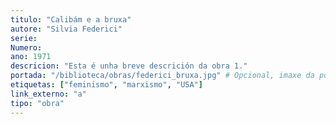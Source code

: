 ```yaml
---
titulo: "Calibám e a bruxa"
autore: "Silvia Federici"
serie:
Numero:
ano: 1971
descricion: "Esta é unha breve descrición da obra 1."
portada: "/biblioteca/obras/federici_bruxa.jpg" # Opcional, imaxe da portada
etiquetas: ["feminismo", "marxismo", "USA"]
link_externo: "a"
tipo: "obra"
---
```

